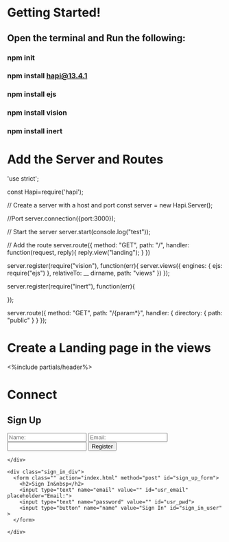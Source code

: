 # Getting Started!
## Open the terminal and Run the following:
### npm init
### npm install hapi@13.4.1
### npm install ejs
### npm install vision
### npm install inert
# Add the Server and Routes

'use strict';

const Hapi=require('hapi');

// Create a server with a host and port
const server = new Hapi.Server();

//Port
server.connection({port:3000});


// Start the server
server.start(console.log("test"));

// Add the route
server.route({
  method: "GET",
  path: "/",
  handler: function(request, reply){
    reply.view("landing");
  }
})

server.register(require("vision"), function(err){
  server.views({
    engines: {
      ejs: require("ejs")
    },
    relativeTo: __ dirname,
    path: "views"
  })
});


server.register(require("inert"), function(err){

});

server.route({
  method: "GET",
  path: "/{param*}",
  handler: {
    directory: {
      path: "public"
    }
  }
});

# Create a Landing page in the views

<html lang="en" dir="ltr">
  <%include partials/header%>
  <body class="">
    <h1 id="landing_header">Connect</h1>
    <div class="sign_up_div">
      <form class="" action="index.html" method="post" id="sign_up_form">
        <h2>Sign Up&nbsp</h2>
        <input type="text" name="name" value="" id="name" placeholder="Name:">
        <input type="text" name="email" value="" id="email" placeholder="Email:">
        <input type="text" name="password" value="" id="password">
        <input type="button" name="name" value="Register" id="register_user" >
      </form>

    </div>

    <div class="sign_in_div">
      <form class="" action="index.html" method="post" id="sign_up_form">
        <h2>Sign In&nbsp</h2>
        <input type="text" name="email" value="" id="usr_email" placeholder="Email:">
        <input type="text" name="password" value="" id="usr_pwd">
        <input type="button" name="name" value="Sign In" id="sign_in_user" >
      </form>

    </div>
  </body>
</html>
